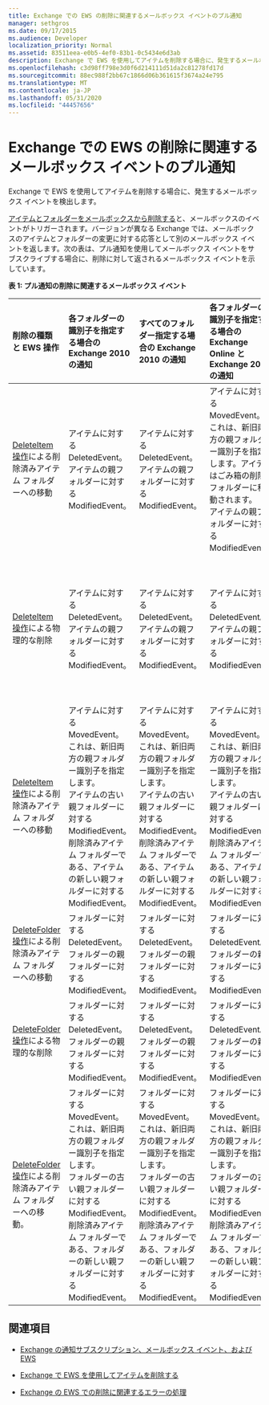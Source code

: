 ```yaml
---
title: Exchange での EWS の削除に関連するメールボックス イベントのプル通知
manager: sethgros
ms.date: 09/17/2015
ms.audience: Developer
localization_priority: Normal
ms.assetid: 83511eea-e0b5-4ef0-83b1-0c5434e6d3ab
description: Exchange で EWS を使用してアイテムを削除する場合に、発生するメールボックス イベントを検出します。
ms.openlocfilehash: c3d98ff798e3d0f6d214111d51da2c81278fd17d
ms.sourcegitcommit: 88ec988f2bb67c1866d06b361615f3674a24e795
ms.translationtype: MT
ms.contentlocale: ja-JP
ms.lasthandoff: 05/31/2020
ms.locfileid: "44457656"
---
```

# <a name="pull-notifications-for-ews-deletion-related-mailbox-events-in-exchange"></a>Exchange での EWS の削除に関連するメールボックス イベントのプル通知

Exchange で EWS を使用してアイテムを削除する場合に、発生するメールボックス イベントを検出します。
  
[アイテムとフォルダーをメールボックスから削除する](deleting-items-by-using-ews-in-exchange.md)と、メールボックスのイベントがトリガーされます。バージョンが異なる Exchange では、メールボックスのアイテムとフォルダーの変更に対する応答として別のメールボックス イベントを返します。次の表は、プル通知を使用してメールボックス イベントをサブスクライブする場合に、削除に対して返されるメールボックス イベントを示しています。  
  
**表 1: プル通知の削除に関連するメールボックス イベント**

|**削除の種類と EWS 操作**|**各フォルダーの識別子を指定する場合の Exchange 2010 の通知**|**すべてのフォルダー指定する場合の Exchange 2010 の通知**|**各フォルダーの識別子を指定する場合の Exchange Online と Exchange 2013 の通知**|**すべてのフォルダー指定する場合の Exchange Online と Exchange 2013**|
|:-----|:-----|:-----|:-----|:-----|
|[DeleteItem 操作](https://msdn.microsoft.com/library/3e26c416-fa12-476e-bfd2-5c1f4bb7b348%28Office.15%29.aspx)による削除済みアイテム フォルダーへの移動 <br/> |アイテムに対する DeletedEvent。  <br/> アイテムの親フォルダーに対する ModifiedEvent。  <br/> |アイテムに対する DeletedEvent。  <br/> アイテムの親フォルダーに対する ModifiedEvent。  <br/> |アイテムに対する MovedEvent。これは、新旧両方の親フォルダー識別子を指定します。アイテムはごみ箱の削除フォルダーに移動されます。  <br/> アイテムの親フォルダーに対する ModifiedEvent。  <br/> |アイテムに対する DeletedEvent。  <br/> 既定の検索フォルダー AllItems からのアイテムの DeletedEvent。  <br/> アイテムの親フォルダーに対する ModifiedEvent。  <br/> |
|[DeleteItem 操作](https://msdn.microsoft.com/library/3e26c416-fa12-476e-bfd2-5c1f4bb7b348%28Office.15%29.aspx)による物理的な削除 <br/> |アイテムに対する DeletedEvent。  <br/> アイテムの親フォルダーに対する ModifiedEvent。  <br/> |アイテムに対する DeletedEvent。  <br/> アイテムの親フォルダーに対する ModifiedEvent。  <br/> |アイテムに対する DeletedEvent。  <br/> アイテムの親フォルダーに対する ModifiedEvent。  <br/> |アイテムに対する DeletedEvent。  <br/> 既定の検索フォルダー AllItems からのアイテムの DeletedEvent。  <br/> アイテムの親フォルダーに対する ModifiedEvent。  <br/> |
|[DeleteItem 操作](https://msdn.microsoft.com/library/3e26c416-fa12-476e-bfd2-5c1f4bb7b348%28Office.15%29.aspx)による削除済みアイテム フォルダーへの移動 <br/> |アイテムに対する MovedEvent。これは、新旧両方の親フォルダー識別子を指定します。  <br/> アイテムの古い親フォルダーに対する ModifiedEvent。  <br/> 削除済みアイテム フォルダーである、アイテムの新しい親フォルダーに対する ModifiedEvent。  <br/> |アイテムに対する MovedEvent。これは、新旧両方の親フォルダー識別子を指定します。  <br/> アイテムの古い親フォルダーに対する ModifiedEvent。  <br/> 削除済みアイテム フォルダーである、アイテムの新しい親フォルダーに対する ModifiedEvent。  <br/> |アイテムに対する MovedEvent。これは、新旧両方の親フォルダー識別子を指定します。  <br/> アイテムの古い親フォルダーに対する ModifiedEvent。  <br/> 削除済みアイテム フォルダーである、アイテムの新しい親フォルダーに対する ModifiedEvent。  <br/> |既定の検索フォルダー AllItems からの DeletedEvent。  <br/> AllItems フォルダーのアイテムに対する CreatedEvent。  <br/> アイテムの元の親フォルダーに対する ModifiedEvent。  <br/> 削除済みアイテム フォルダーに対する ModifiedEvent。  <br/> |
|[DeleteFolder 操作](https://msdn.microsoft.com/library/b0f92682-4895-4bcf-a4a1-e4c2e8403979%28Office.15%29.aspx)による削除済みアイテム フォルダーへの移動 <br/> |フォルダーに対する DeletedEvent。  <br/> フォルダーの親フォルダーに対する ModifiedEvent。  <br/> |フォルダーに対する DeletedEvent。  <br/> フォルダーの親フォルダーに対する ModifiedEvent。  <br/> |フォルダーに対する DeletedEvent。  <br/> フォルダーの親フォルダーに対する ModifiedEvent。  <br/> |フォルダーに対する DeletedEvent。  <br/> フォルダーの親フォルダーに対する ModifiedEvent。  <br/> |
|[DeleteFolder 操作](https://msdn.microsoft.com/library/b0f92682-4895-4bcf-a4a1-e4c2e8403979%28Office.15%29.aspx)による物理的な削除 <br/> |フォルダーに対する DeletedEvent。  <br/> フォルダーの親フォルダーに対する ModifiedEvent。  <br/> |フォルダーに対する DeletedEvent。  <br/> フォルダーの親フォルダーに対する ModifiedEvent。  <br/> |フォルダーに対する DeletedEvent。  <br/> フォルダーの親フォルダーに対する ModifiedEvent。  <br/> |フォルダーに対する DeletedEvent。  <br/> フォルダーの親フォルダーに対する ModifiedEvent。  <br/> |
|[DeleteFolder 操作](https://msdn.microsoft.com/library/b0f92682-4895-4bcf-a4a1-e4c2e8403979%28Office.15%29.aspx)による削除済みアイテム フォルダーへの移動。 <br/> |フォルダーに対する MovedEvent。これは、新旧両方の親フォルダー識別子を指定します。  <br/> フォルダーの古い親フォルダーに対する ModifiedEvent。  <br/> 削除済みアイテム フォルダーである、フォルダーの新しい親フォルダーに対する ModifiedEvent。  <br/> |フォルダーに対する MovedEvent。これは、新旧両方の親フォルダー識別子を指定します。  <br/> フォルダーの古い親フォルダーに対する ModifiedEvent。  <br/> 削除済みアイテム フォルダーである、フォルダーの新しい親フォルダーに対する ModifiedEvent。  <br/> |フォルダーに対する MovedEvent。これは、新旧両方の親フォルダー識別子を指定します。  <br/> フォルダーの古い親フォルダーに対する ModifiedEvent。  <br/> 削除済みアイテム フォルダーである、フォルダーの新しい親フォルダーに対する ModifiedEvent。  <br/> |フォルダーの古い親フォルダーに対する ModifiedEvent。  <br/> 削除済みアイテム フォルダーである、フォルダーの新しい親フォルダーに対する ModifiedEvent。  <br/> |
   
## <a name="see-also"></a>関連項目


- [Exchange の通知サブスクリプション、メールボックス イベント、および EWS](notification-subscriptions-mailbox-events-and-ews-in-exchange.md)
    
- [Exchange で EWS を使用してアイテムを削除する](deleting-items-by-using-ews-in-exchange.md)
    
- [Exchange の EWS での削除に関連するエラーの処理](handling-deletion-related-errors-in-ews-in-exchange.md)
    

